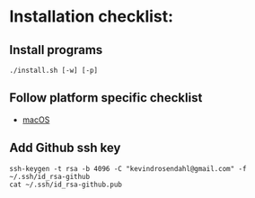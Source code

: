 # Installation checklist:

## Install programs

```
./install.sh [-w] [-p]
```

## Follow platform specific checklist

- [macOS](./platform/darwin/README.md)

## Add Github ssh key

```
ssh-keygen -t rsa -b 4096 -C "kevindrosendahl@gmail.com" -f ~/.ssh/id_rsa-github
cat ~/.ssh/id_rsa-github.pub
```
